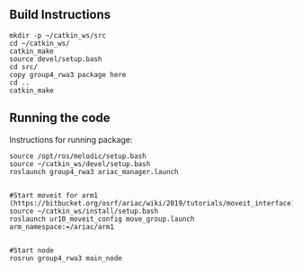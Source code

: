 ## Build Instructions
```
mkdir -p ~/catkin_ws/src
cd ~/catkin_ws/
catkin_make
source devel/setup.bash
cd src/
copy group4_rwa3 package here
cd ..
catkin_make
```

## Running the code


Instructions for running package:
```
source /opt/ros/melodic/setup.bash
source ~/catkin_ws/devel/setup.bash
roslaunch group4_rwa3 ariac_manager.launch


#Start moveit for arm1 (https://bitbucket.org/osrf/ariac/wiki/2019/tutorials/moveit_interface)
source ~/catkin_ws/install/setup.bash
roslaunch ur10_moveit_config move_group.launch arm_namespace:=/ariac/arm1


#Start node
rosrun group4_rwa3 main_node
